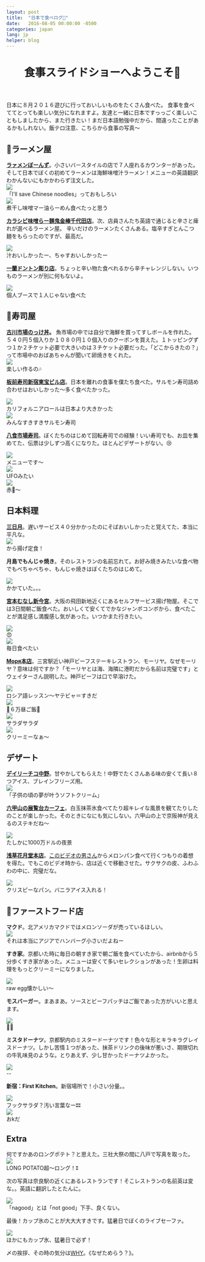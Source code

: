 ```yaml
---
layout: post
title:  "日本で食べログ🍻"
date:   2016-08-05 00:00:00 -0500
categories: japan
lang: jp
helper: blog
---
```

<header><h1>食事スライドショーへようこそ🍴</h1></header>
日本に８月２０１６遊びに行っておいしいものをたくさん食べた。 食事を食べててとっても楽しい気分になれますよ。友達と一緒に日本ですっっごく楽しいこともしましたから、また行きたい！まだ日本語勉強中だから、間違ったことがあるかもしれない。飯テロ注意、こちらから食事の写真〜

<h2>🌟ラーメン屋</h2>
<strong><a href="https://tabelog.com/en/aomori/A0201/A020101/2008312/">ラァメンぼーんず</a></strong>。小さいバースタイルの店で７人座れるカウンターがあった。そして日本でぼくの初めてラーメンは海鮮味噌汁ラーメン！メニューの英語翻訳わかんないにもかかわらず注文した。

<div class="capContainer">
	<img class="blogpic" src="/photos/food/aomori_menu.jpeg" />
	<div class="caption">
		「I'll save Chinese noodles」っておもしろい
	</div>
</div>

<div class="capContainer">
	<img class="blogpic" src="/photos/food/aomori_miso.jpeg" />
	<div class="caption">
		煮干し味噌マー油らーめん食べたっと思う
	</div>
</div>

<strong><a href="https://tabelog.com/en/tokyo/A1310/A131002/13097205/">カラシビ味噌らー麺鬼金棒千代田店</a></strong>。次、店員さんたち英語で通じると辛さと痺れが選べるラーメン屋。 辛いだけのラーメンたくさんある。塩辛すぎとんこつ麺をもらったのですが、最高だ。

<div class="capContainer">
	<img class="blogpic" src="/photos/food/tokyo_ramen.jpeg" />
	<div class="caption">
		汁おいしかったー、ちゃすおいしかったー
	</div>
</div>

<strong><a href="https://www.tripadvisor.jp/Restaurant_Review-g298566-d3944229-Reviews-Ichiran_Dotonbori-Osaka_Osaka_Prefecture_Kinki.html">一蘭ドントン彫り店</a></strong>。ちょっと辛い物た食べれるから辛チャレンジしない。いつものラーメンが別に何もないよ。
<div class="capContainer">
	<img class="blogpic" src="/photos/food/osaka_ichiran.jpeg" />
	<div class="caption">
		個人ブースで１人じゃない食べた
	</div>
</div>


<h2>🌟寿司屋</h2>
<strong><a href="http://www.aomori-ichiba.com/nokkedon/">古川市場のっけ丼</a>。</strong> 魚市場の中では自分で海鮮を買ってすしボールを作れた。５４０円５個入りか１０８０円１０個入りのクーポンを買えた。１トッピングずつ１か２チケット必要で大きいのは３チケット必要だった。「どこからきたの？」って市場中のおばあちゃんが聞いて卵焼きをくれた。
<div class="capContainer">
	<img class="blogpic" src="/photos/food/aomori_nokkedon.jpeg" />
	<div class="caption">
		楽しい作るの🎶
	</div>
</div>


<strong><a href="https://www.tripadvisor.jp/Restaurant_Review-g1066457-d8359710-Reviews-Itamaesushi_Shinjuku_Toho-Shinjuku_Tokyo_Tokyo_Prefecture_Kanto.html">板前寿司新宿東宝ビル店</a></strong>。日本を離れの食事を僕たち食べた。サルモン寿司詰め合わせはおいしかった〜多く食べたかった。
<div class="capContainer">
	<img class="blogpic" src="/photos/food/tokyo_sushi2.jpeg" />
	<div class="caption">
		カリフォルニアロールは日本より大きかった
	</div>
</div>

<div class="capContainer">
	<img class="blogpic" src="/photos/food/tokyo_sushi.jpeg" />
	<div class="caption">
		みんなすきすきサルモン寿司
	</div>
</div>

<strong><a href="https://tabelog.com/en/aomori/A0203/A020301/2000178/">八食市場寿司</a></strong>。ぼくたちのはじめて回転寿司での経験！いい寿司でも、お皿を集めてた、伝票は少しずつ高くになりた。ほとんどデザートがない。😢
<div class="capContainer">
	<img class="blogpic" src="/photos/food/hachinohe_kaitenzushi4.jpeg" />
	<div class="caption">
		メニューです〜	
	</div>
</div>

<div class="capContainer">
	<img class="blogpic" src="/photos/food/hachinohe_kaitenzushi1.jpeg" />
	<div class="caption">
		UFOみたい
	</div>
</div>

<div class="capContainer">
	<img class="blogpic" src="/photos/food/hachinohe_kaitenzushi3.jpeg" />
	<div class="caption">
		赤🍷〜 
	</div>
</div>

<h2>日本料理</h2>
<strong><a href="https://tabelog.com/en/kyoto/A2601/A260403/26023139/">三日月</a></strong>。遅いサービス４０分かかったのにそばおいしかったと覚えてた、本当に平凡な。

<div class="capContainer">
	<img class="blogpic" src="/photos/food/kyoto_teishoku.jpeg" />
	<div class="caption">
		から揚げ定食！
	</div>
</div>


<strong>月島でもんじゃ焼き</strong>。そのレストランの名前忘れて。お好み焼きみたいな食べ物でもべちゃべちゃ、もんじゃ焼きはぼくたちのはじめて。
<div class="capContainer">
	<img class="blogpic" src="/photos/food/tokyo_monjayaki.jpeg" />
	<div class="caption">
		かかていた。。。
	</div>
</div>

<strong><a href="https://tabelog.com/en/osaka/A2701/A270206/27067981/">宮本むなし新今宮</a></strong>。大阪の飛田新地近くにあるセルフサービス揚げ物屋。そこでは3日間朝ご飯食べた。おいしくて安くてでかなジャンボコンボから、食べたことが満足感し満腹感し気があった。いつかまた行きたい。
<div class="capContainer">
	<img class="blogpic" src="/photos/food/osaka_fried.jpeg" />
	<div class="caption">
		😍
	</div>
</div>

<div class="capContainer">
	<img class="blogpic" src="/photos/food/osaka_deluxe_teishoku.jpeg" />
	<div class="caption">
		毎日食べたい	
	</div>
</div>


<strong><a href="https://tabelog.com/en/hyogo/A2801/A280101/28000615/">Моря本店</a></strong>。三宮駅近い神戸ビーフステーキレストラン、モーリヤ。なぜモーリヤ？意味は何ですか？「モーリヤとは海、海隣に港町だから名前は完璧です」とウェイターさん説明した。神戸ビーフは口で早溶けた。
<div class="capContainer">
	<img class="blogpic" src="/photos/food/kobe_morya.jpeg" />
	<div class="caption">
		ロシア語レッスン〜ヤテビャ＝すきだ
	</div>
</div>

<div class="capContainer">
	<img class="blogpic" src="/photos/food/kobe_beeeef.jpeg" />
	<div class="caption">
		💸６万昼ご飯💸
	</div>
</div>

<div class="capContainer">
	<img class="blogpic" src="/photos/food/kobe_beef.jpeg" />
	<div class="caption">
		サラダサラダ
	</div>
</div>

<div class="capContainer">
	<img class="blogpic" src="/photos/food/kobe_kabocha.jpeg" />
	<div class="caption">
		クリーミーなぁ〜	
	</div>
</div>


<h2>デザート</h2>
<strong><a href="https://tabelog.com/en/tokyo/A1319/A131902/13001083/">デイリーチコ中野</a></strong>。甘やかしてもらえた！中野でたくさんある味の安くて長い８つアイス、ブレインフリーズ用。
<div class="capContainer">
	<img class="blogpic" src="/photos/food/tokyo_nakano_nagai_aisu.jpeg" />
	<div class="caption">
		「子供の頃の夢が叶うソフトクリーム」
	</div>
</div>

<strong><a href="https://www.rokkosan.com/tenrandai/">六甲山の展覧台カーフェ</a></strong>。白玉抹茶氷食べてたり超キレイな風景を観てたりしたのことが楽しかった。そのときになにも気にしない。六甲山の上で京阪神が見えるのステキだね〜
<div class="capContainer">
	<img class="blogpic" src="/photos/food/kobe_shiratama_honmono.jpeg" />
	<div class="caption">
		たしかに1000万ドルの夜景	
	</div>
</div>

<strong><a href="http://www.asakusa-kagetudo.com/modules/pico/index.php?content_id=2">浅草花月堂本店</a></strong>。<a href="https://www.youtube.com/watch?v=ERNo3B45txY">このビデオの男さん</a>からメロンパン食べて行くつもりの着想を得た。でもこのビデオ時から、店は近くで移動させた。サクサクの皮、ふわふわの中に、完璧だな。
<div class="capContainer">
	<img class="blogpic" src="/photos/food/tokyo_meronpan.jpeg" />
	<div class="caption">
		クリスピーなパン。バニラアイス入れる！
	</div>
</div>

<h2>🌟ファーストフード店</h2>
<strong>マクド</strong>。北アメリカマクドではメロンソーダが売っているほしい。
<div class="capContainer">
	<img class="blogpic" src="/photos/food/kyoto_makudo.jpeg" />
	<div class="caption">
		それは本当にアジアでハンバーグ小さいだよねー
	</div>
</div>

<strong>すき家</strong>。京都いた時に毎日の朝すき家で朝ご飯を食べていたから、airbnbから５分歩くすき家があった。メニューは安くて多いセレクションがあった！生卵は料理をもっとクリーミーになりました。
<div class="capContainer">
	<img class="blogpic" src="/photos/food/kyoto_raw_egg.jpeg" />
	<div class="caption">
		raw egg懐かしい〜
	</div>
</div>

<strong>モスバーガー</strong>。まあまあ。ソースとビーフパッチはご飯であった方がいいと思えます。
<div class="capContainer">
	<img class="blogpic" src="/photos/food/kyoto_mos.jpeg" />
	<div class="caption">
		🍟✨	
	</div>
</div>

<strong>ミスタドーナツ</strong>。京都駅内のミスタードーナツです！色々な形とキラキラグレイスドーナツ。しかし苦情１つがあった、抹茶ドリンクの後味が悪いさ、期限切れの牛乳味見のような。とりあえず、少し甘かったドーナツよかった。
<div class="capContainer">
	<img class="blogpic" src="/photos/food/kyoto_eki_donut.jpeg" />
	<div class="caption">
		--
	</div>
</div>

<strong>新宿：First Kitchen</strong>。新宿場所で！小さい分量。。
<div class="capContainer">
	<img class="blogpic" src="/photos/food/tokyo_fakusarada.jpeg" />
	<div class="caption">
		フックサラダ？汚い言葉なーʬʬ
	</div>
</div>

<div class="capContainer">
	<img class="blogpic" src="/photos/food/tokyo_fakusarada_no_ue.jpeg" />
	<div class="caption">
	おkだ	
	</div>
</div>

<h2>Extra</h2>
何ですかあのロングポテト？と思えた。三社大祭の間に八戸で写真を取った。
<div class="capContainer">
	<img class="blogpic" src="/photos/food/hachinohe_amerika_nagai_poteto.jpeg" />
	<div class="caption">
		LONG POTATO超〜ロング！ʬ
	</div>
</div>

次の写真は奈良駅の近くにあるレストランです！そこレストランの名前英は変な。。英語に翻訳したとたんに。
<div class="capContainer">
	<img class="blogpic" src="/photos/food/nara_nagood.jpeg" />
	<div class="caption">
		「nagood」とは「not good」下手、良くない。
	</div>
</div>

最後！カップ氷のことが大大大すきです。猛暑日でぼくのライブセーファ。
<div class="capContainer">
	<img class="blogpic" src="/photos/food/nara_kappu_goori.jpeg" />
	<div class="caption">
		ほかにもカップ氷、猛暑日で必ず！
	</div>
</div>


〆の挨拶、その時の気分は<a href="https://www.youtube.com/watch?v=WkdtmT8A2iY">WHY</a>。《なぜためらう？》。